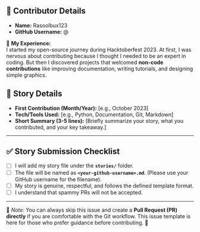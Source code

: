## 👤 Contributor Details

- **Name:** Rasoolbux123
- **GitHub Username:** @

🌟 **My Experience:**  
I started my open-source journey during Hacktoberfest 2023. At first, I was nervous about contributing because I thought I needed to be an expert in coding. But then I discovered projects that welcomed **non-code contributions** like improving documentation, writing tutorials, and designing simple graphics.  

## 📖 Story Details

- **First Contribution (Month/Year):** [e.g., October 2023]
- **Tech/Tools Used:** [e.g., Python, Documentation, Git, Markdown]
- **Short Summary (3-5 lines):** [Briefly summarize your story, what you contributed, and your key takeaway.]

---

## ✅ Story Submission Checklist

- [ ] I will add my story file under the **`stories/`** folder.
- [ ] The file will be named as **`<your-github-username>.md`**. (Please use your GitHub username for the filename).
- [ ] My story is genuine, respectful, and follows the defined template format.
- [ ] I understand that spammy PRs will not be accepted.

---

📌 *Note:* You can always skip this issue and create a **Pull Request (PR) directly** if you are comfortable with the Git workflow. This issue template is here for those who prefer guidance before contributing. 🚀
